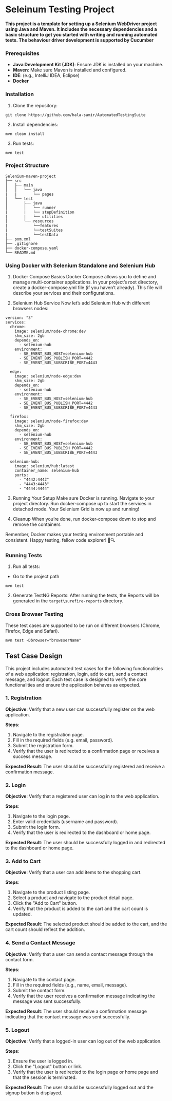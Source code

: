 # Seleinum Testing Project

**This project is a template for setting up a Selenium WebDriver project using Java and Maven. It includes the necessary dependencies and a basic structure to get you started with writing and running automated tests. The behaviour driver development is supported by Cucumber**

### Prerequisites

- **Java Development Kit (JDK)**: Ensure JDK is installed on your machine.
- **Maven**: Make sure Maven is installed and configured.
- **IDE**: (e.g., IntelliJ IDEA, Eclipse)
- **Docker**

### Installation

1. Clone the repository:

```
git clone https://github.com/hala-samir/AutomatedTestingSuite
```

2. Install dependencies:

```
mvn clean install
```

3. Run tests:

```
mvn test
```

### Project Structure

```
Selenium-maven-project
├── src
│   ├── main
│   │   └── java
|   |       └── pages
│   └── test
│       ├── java
│       │   └── runner
|       |   └── stepDefinition
|       |   └── utilities
│       └── resources
|           └──features 
|           └──testSuites
|           └──testData
├── pom.xml
├── .gitignore
├── docker-compose.yaml
└── README.md
```
###  Using Docker with Selenium Standalone and Selenium Hub
1. Docker Compose Basics
   Docker Compose allows you to define and manage multi-container applications. In your project’s root directory, create a docker-compose.yml file (if you haven’t already). This file will describe your services and their configurations.

2. Selenium Hub Service
   Now let’s add Selenium Hub with different browsers nodes:

```
version: "3"
services:
  chrome:
    image: selenium/node-chrome:dev
    shm_size: 2gb
    depends_on:
      - selenium-hub
    environment:
      - SE_EVENT_BUS_HOST=selenium-hub
      - SE_EVENT_BUS_PUBLISH_PORT=4442
      - SE_EVENT_BUS_SUBSCRIBE_PORT=4443

  edge:
    image: selenium/node-edge:dev
    shm_size: 2gb
    depends_on:
      - selenium-hub
    environment:
      - SE_EVENT_BUS_HOST=selenium-hub
      - SE_EVENT_BUS_PUBLISH_PORT=4442
      - SE_EVENT_BUS_SUBSCRIBE_PORT=4443

  firefox:
    image: selenium/node-firefox:dev
    shm_size: 2gb
    depends_on:
      - selenium-hub
    environment:
      - SE_EVENT_BUS_HOST=selenium-hub
      - SE_EVENT_BUS_PUBLISH_PORT=4442
      - SE_EVENT_BUS_SUBSCRIBE_PORT=4443

  selenium-hub:
    image: selenium/hub:latest
    container_name: selenium-hub
    ports:
      - "4442:4442"
      - "4443:4443"
      - "4444:4444"
```
3. Running Your Setup
Make sure Docker is running.
Navigate to your project directory.
Run docker-compose up to start the services in detached mode.
Your Selenium Grid is now up and running!

4. Cleanup
   When you’re done, run docker-compose down to stop and remove the containers

Remember, Docker makes your testing environment portable and consistent. Happy testing, fellow code explorer! 🚀🔍

### Running Tests

1. Run all tests:

- Go to the project path

```
mvn test
```

2. Generate TestNG Reports:
   After running the tests, the Reports will be generated in the `target\surefire-reports` directory.

### Cross Browser Testing

These test cases are supported to be run on different browsers (Chrome, Firefox, Edge and Safari).

```
mvn test -Dbrowser="browsserName"
```

## Test Case Design

This project includes automated test cases for the following functionalities of a web application: registration, login, add to cart, send a contact message, and logout. Each test case is designed to verify the core functionalities and ensure the application behaves as expected.

### 1. Registration

**Objective**: Verify that a new user can successfully register on the web application.

**Steps**:

1. Navigate to the registration page.
2. Fill in the required fields (e.g. email, password).
3. Submit the registration form.
4. Verify that the user is redirected to a confirmation page or receives a success message.

**Expected Result**: The user should be successfully registered and receive a confirmation message.

### 2. Login

**Objective**: Verify that a registered user can log in to the web application.

**Steps**:

1. Navigate to the login page.
2. Enter valid credentials (username and password).
3. Submit the login form.
4. Verify that the user is redirected to the dashboard or home page.

**Expected Result**: The user should be successfully logged in and redirected to the dashboard or home page.

### 3. Add to Cart

**Objective**: Verify that a user can add items to the shopping cart.

**Steps**:

1. Navigate to the product listing page.
2. Select a product and navigate to the product detail page.
3. Click the "Add to Cart" button.
4. Verify that the product is added to the cart and the cart count is updated.

**Expected Result**: The selected product should be added to the cart, and the cart count should reflect the addition.

### 4. Send a Contact Message

**Objective**: Verify that a user can send a contact message through the contact form.

**Steps**:

1. Navigate to the contact page.
2. Fill in the required fields (e.g., name, email, message).
3. Submit the contact form.
4. Verify that the user receives a confirmation message indicating the message was sent successfully.

**Expected Result**: The user should receive a confirmation message indicating that the contact message was sent successfully.

### 5. Logout

**Objective**: Verify that a logged-in user can log out of the web application.

**Steps**:

1. Ensure the user is logged in.
2. Click the "Logout" button or link.
3. Verify that the user is redirected to the login page or home page and that the session is terminated.

**Expected Result**: The user should be successfully logged out and the signup button is displayed.
